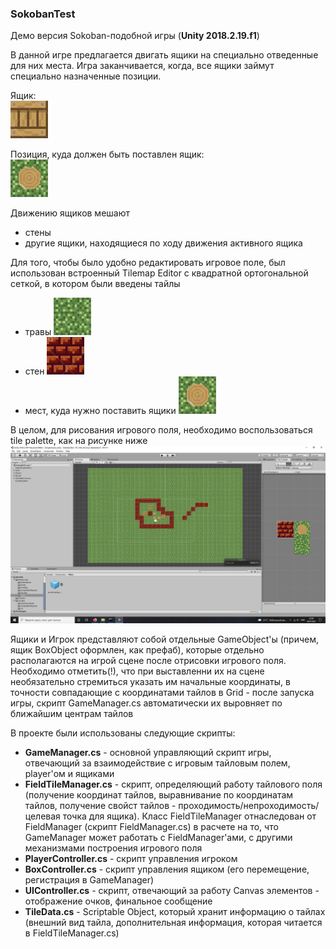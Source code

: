 ### SokobanTest

Демо версия Sokoban-подобной игры (**Unity 2018.2.19.f1**)

В данной игре предлагается двигать ящики на специально отведенные для них места. Игра заканчивается, когда, все ящики займут специально назначенные позиции.

Ящик:\
<img src="/_forReadMeFiles/Box.png" width="60" height="60">

Позиция, куда должен быть поставлен ящик:\
<img src="/_forReadMeFiles/GrassTarget.png" width="60" height="60">

Движению ящиков мешают
- стены
- другие ящики, находящиеся по ходу движения активного ящика

Для того, чтобы было удобно редактировать игровое поле, был использован встроенный Tilemap Editor с квадратной ортогональной сеткой, 
в котором были введены тайлы
- травы <img src="/_forReadMeFiles/Grass.png" width="60" height="60">
- стен <img src="/_forReadMeFiles/Wall.png" width="60" height="60">
- мест, куда нужно поставить ящики <img src="/_forReadMeFiles/GrassTarget.png" width="60" height="60">

В целом, для рисования игрового поля, необходимо воспользоваться tile palette, как на рисунке ниже
<img src="/_forReadMeFiles/FieldEditor.png">

Ящики и Игрок представляют собой отдельные GameObject'ы (причем, ящик BoxObject оформлен, как префаб), которые отдельно располагаются на игрой сцене после отрисовки игрового поля. Необходимо отметить(!), что при выставленни их на сцене необязательно стремиться указать им начальные координаты, в точности совпадающие с координатами тайлов в Grid - после запуска игры, скрипт GameManager.cs автоматически их выровняет по ближайшим центрам тайлов

В проекте были использованы следующие скрипты:
- **GameManager.cs** - основной управляющий скрипт игры, отвечающий за взаимодействие с игровым тайловым полем, player'ом и ящиками
- **FieldTileManager.cs** - скрипт, определяющий работу тайлового поля (получение координат тайлов, выравнивание по координатам тайлов, получение свойст тайлов - проходимость/непроходимость/целевая точка для ящика). Класс FieldTileManager отнаследован от FieldManager (скрипт FieldManager.cs) в расчете на то, что GameManager может работать с FieldManager'ами, с другими механизмами построения игрового поля
- **PlayerController.cs** - скрипт управления игроком
- **BoxController.cs** - скрипт управления ящиком (его перемещение, регистрация в GameManager)
- **UIController.cs** - скрипт, отвечающий за работу Canvas элементов - отображение очков, финальное сообщение
- **TileData.cs** - Scriptable Object, который хранит информацию о тайлах (внешний вид тайла, дополнительная информация, которая читается в FieldTileManager.cs)
